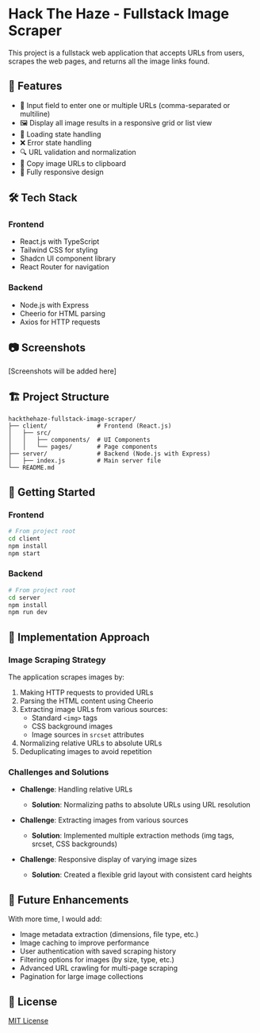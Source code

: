 
# Hack The Haze - Fullstack Image Scraper

This project is a fullstack web application that accepts URLs from users, scrapes the web pages, and returns all the image links found.

## 🚀 Features

- 📝 Input field to enter one or multiple URLs (comma-separated or multiline)
- 🖼️ Display all image results in a responsive grid or list view
- 🔄 Loading state handling
- ❌ Error state handling
- 🔍 URL validation and normalization
- 🔗 Copy image URLs to clipboard
- 📱 Fully responsive design

## 🛠️ Tech Stack

### Frontend
- React.js with TypeScript
- Tailwind CSS for styling
- Shadcn UI component library
- React Router for navigation

### Backend
- Node.js with Express
- Cheerio for HTML parsing
- Axios for HTTP requests

## 📷 Screenshots

[Screenshots will be added here]

## 🏗️ Project Structure

```
hackthehaze-fullstack-image-scraper/
├── client/              # Frontend (React.js)
│   ├── src/
│   │   ├── components/  # UI Components
│   │   └── pages/       # Page components
├── server/              # Backend (Node.js with Express)
│   ├── index.js         # Main server file
└── README.md
```

## 🚀 Getting Started

### Frontend

```bash
# From project root
cd client
npm install
npm start
```

### Backend

```bash
# From project root
cd server
npm install
npm run dev
```

## 🧠 Implementation Approach

### Image Scraping Strategy

The application scrapes images by:
1. Making HTTP requests to provided URLs
2. Parsing the HTML content using Cheerio
3. Extracting image URLs from various sources:
   - Standard `<img>` tags
   - CSS background images
   - Image sources in `srcset` attributes
4. Normalizing relative URLs to absolute URLs
5. Deduplicating images to avoid repetition

### Challenges and Solutions

- **Challenge**: Handling relative URLs
  - **Solution**: Normalizing paths to absolute URLs using URL resolution

- **Challenge**: Extracting images from various sources
  - **Solution**: Implemented multiple extraction methods (img tags, srcset, CSS backgrounds)

- **Challenge**: Responsive display of varying image sizes
  - **Solution**: Created a flexible grid layout with consistent card heights

## 🔮 Future Enhancements

With more time, I would add:
- Image metadata extraction (dimensions, file type, etc.)
- Image caching to improve performance
- User authentication with saved scraping history
- Filtering options for images (by size, type, etc.)
- Advanced URL crawling for multi-page scraping
- Pagination for large image collections

## 📝 License

[MIT License](LICENSE)
